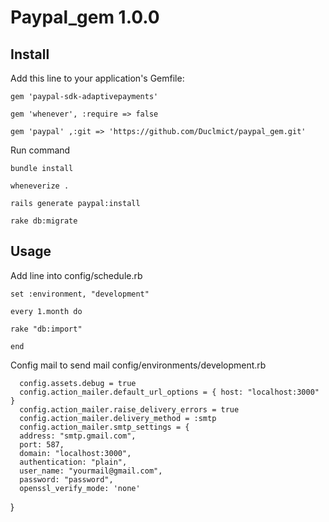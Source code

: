 # Paypal_gem 1.0.0

## Install

Add this line to your application's Gemfile:
    
    gem 'paypal-sdk-adaptivepayments'
    
    gem 'whenever', :require => false
    
    gem 'paypal' ,:git => 'https://github.com/Duclmict/paypal_gem.git'

Run command 
    
    bundle install
    
    wheneverize .

    rails generate paypal:install

    rake db:migrate
## Usage

Add line into config/schedule.rb

    set :environment, "development"
    
    every 1.month do

    rake "db:import"
    
    end

Config mail to send mail config/environments/development.rb

      config.assets.debug = true
      config.action_mailer.default_url_options = { host: "localhost:3000" }
      config.action_mailer.raise_delivery_errors = true
      config.action_mailer.delivery_method = :smtp
      config.action_mailer.smtp_settings = {
      address: "smtp.gmail.com",
      port: 587,
      domain: "localhost:3000",
      authentication: "plain",
      user_name: "yourmail@gmail.com",
      password: "password",
      openssl_verify_mode: 'none'
  }
